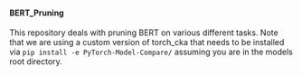 #### BERT_Pruning

This repository deals with pruning BERT on various different tasks. Note that we are using a custom version of torch_cka
that needs to be installed via `pip install -e PyTorch-Model-Compare/` assuming you are in the models root directory.
